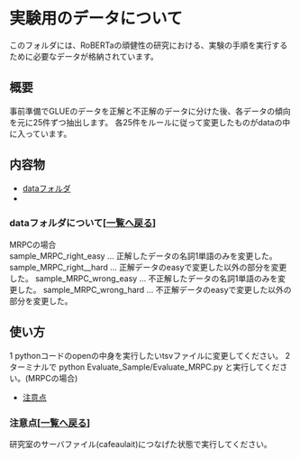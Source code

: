 # 実験用のデータについて

このフォルダには、RoBERTaの頑健性の研究における、実験の手順を実行するために必要なデータが格納されています。

## 概要
事前準備でGLUEのデータを正解と不正解のデータに分けた後、各データの傾向を元に25件ずつ抽出します。
各25件をルールに従って変更したものがdataの中に入っています。

## 内容物<a name="content"></a>[](#content)

- [dataフォルダ](#data)
-
### dataフォルダ<a name="data"></a>について[[一覧へ戻る](#content)]

MRPCの場合  
sample_MRPC_right_easy ... 正解したデータの名詞1単語のみを変更した。
sample_MRPC_right__hard ... 正解データのeasyで変更した以外の部分を変更した。
sample_MRPC_wrong_easy ... 不正解したデータの名詞1単語のみを変更した。
sample_MRPC_wrong_hard ... 不正解データのeasyで変更した以外の部分を変更した。

## 使い方<a name="howtouse"></a>[](#howtouse)

1 pythonコードのopenの中身を実行したいtsvファイルに変更してください。
2 ターミナルで
python Evaluate_Sample/Evaluate_MRPC.py と実行してください。(MRPCの場合)

- [注意点](#remarks)

### 注意点<a name="remarks"></a>[[一覧へ戻る](#howtouse)]
研究室のサーバファイル(cafeaulait)につなげた状態で実行してください。
